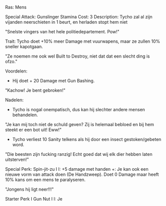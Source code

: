 Ras: Mens

Special Attack: Gunslinger
	Stamina Cost: 3
	Description: Tycho zal al zijn vijanden neerschieten in 1 beurt, en herladen stopt hem niet

"Snelste vingers van het hele politiedepartement. Pow!"

Trait: Tycho doet +10% meer Damage met vuurwapens, maar ze zullen 10% sneller kapotgaan.

"Ze noemen me ook wel Built to Destroy, niet dat dat een slecht ding is ofzo."

Voordelen:

- Hij doet + 20 Damage met Gun Bashing.

"Kachow! Je bent gebroken!"

Nadelen:

- Tycho is nogal onempatisch, dus kan hij slechter andere mensen behandelen.

"Je kan mij toch niet de schuld geven? Zij is helemaal bebloed en bij hem steekt er een bot uit! Eww!"

- Tycho verliest 10 Sanity telkens als hij door een insect gestoken/gebeten word.

"Die beesten zijn fucking ranzig! Echt goed dat wij elk dier hebben laten uitsterven!"

Special Perk: Spin-jit-zu I
	I: +5 damage met handen
	+: Je kan ook een nieuwe vorm van attack doen (De Handzweep). Doet 0 Damage maar heeft 10% kans om een mens te paralyseren.

"Jongens hij ligt neer!!!"

Starter Perk I
	Gun Nut I
	I: Je     